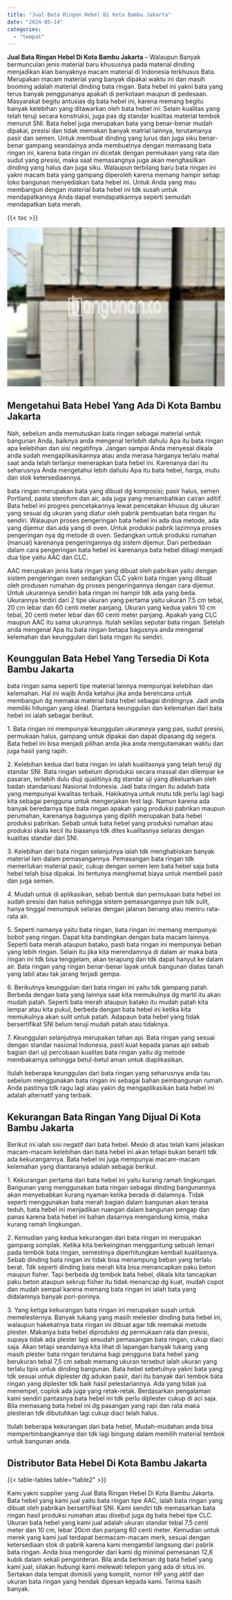 ```yaml
---
title: "Jual Bata Ringan Hebel Di Kota Bambu Jakarta"
date: "2024-05-14"
categories: 
  - "tempat"
---
```


**Jual Bata Ringan Hebel Di Kota Bambu Jakarta** – Walaupun Banyak bermunculan jenis material baru khususnya pada material dinding menjadikan kian banyaknya macam material di Indonesia terkhusus Bata. Merupakan macam material yang banyak dipakai waktu ini dan masih booming adalah material dinding bata ringan. Bata hebel ini yakni bata yang terus banyak penggunanya apakah di perkotaan maupun di pedesaan. Masyarakat begitu antusias dg bata hebel ini, karena memang begitu banyak kelebihan yang ditawarkan oleh bata hebel ini. Selain kualitas yang telah teruji secara konstruksi, juga pas dg standar kualitas material tembok menurut SNI. Bata hebel juga merupakan bata yang benar-benar mudah dipakai, presisi dan tidak memakan banyak matrial lainnya, terutamanya pasir dan semen. Untuk membuat dinding yang lurus dan juga siku benar-benar gampang seandainya anda membuatnya dengan memasang bata ringan ini, karena bata ringan ini dicetak dengan permukaan yang rata dan sudut yang presisi, maka saat memasangnya juga akan menghasilkan dinding yang halus dan juga siku. Walaupun terbilang baru bata ringan ini yakni macam bata yang gampang diperoleh karena memang hampir setiap toko bangunan menyediakan bata hebel ini. Untuk Anda yang mau membangun dengan material bata hebel ini tdk susah untuk mendapatkannya Anda dapat mendapatkannya seperti semudah mendapatkan bata merah.

{{< toc >}}

![Jual Bata Ringan Hebel Di Kota Bambu Jakarta](/images/jual-hebel-murah-12.png)

## Mengetahui Bata Hebel Yang Ada Di Kota Bambu Jakarta

Nah, sebelum anda memutuskan bata ringan sebagai material untuk bangunan Anda, baiknya anda mengenal terlebih dahulu Apa itu bata ringan apa kelebihan dan sisi negatifnya. Jangan sampai Anda menyesal dikala anda sudah mengaplikasikannya atau anda merasa harganya terlalu mahal saat anda telah terlanjur menerapkan bata hebel ini. Karenanya dari itu seharusnya Anda mengetahui lebih dahulu Apa itu bata hebel, harga, mutu dan stok ketersediaannya.

bata ringan merupakan bata yang dibuat dg komposisi; pasir halus, semen Portland, pasta sterofom dan air, ada juga yang menambahkan cairan aditif. Bata hebel ini progres pencetakannya lewat pencetakan khusus dg ukuran yang sesuai dg ukuran yang diatur oleh pabrik pembuatan bata ringan itu sendiri. Walaupun proses pengeringan bata hebel ini ada dua metode, ada yang dijemur dan ada yang di oven. Untuk produksi pabrik lazimnya proses pengeringan nya dg metode di oven. Sedangkan untuk produksi rumahan (manual) karenanya pengeringannya dg sistem dijemur. Dari perbedaan dalam cara pengeringan bata hebel ini karenanya bata hebel dibagi menjadi dua tipe yaitu AAC dan CLC.

AAC merupakan jenis bata ringan yang dibuat oleh pabrikan yaitu dengan sistem pengeringan oven sedangkan CLC yakni bata ringan yang dibuat oleh produsen rumahan dg proses pengeringannya dengan cara dijemur. Untuk ukurannya sendiri bata ringan ini hampir tdk ada yang beda. Ukurannya terdiri dari 2 tipe ukuran yang pertama yaitu ukuran 7.5 cm tebal, 20 cm lebar dan 60 centi meter panjang. Ukuran yang kedua yakni 10 cm tebal, 20 centi meter lebar dan 60 centi meter panjang. Apakah yang CLC maupun AAC itu sama ukurannya. Itulah sekilas seputar bata ringan. Setelah anda mengenal Apa itu bata ringan betapa bagusnya anda mengenal kelemahan dan keunggulan dari bata ringan itu sendiri.

## Keunggulan Bata Hebel Yang Tersedia Di Kota Bambu Jakarta

bata ringan sama seperti tipe material lainnya mempunyai kelebihan dan kelemahan. Hal ini wajib Anda ketahui jika anda berencana untuk membangun dg memakai material bata hebel sebagai dindingnya. Jadi anda memiliki hitungan yang ideal. Diantara keunggulan dan kelemahan dari bata hebel ini ialah sebagai berikut.

1\. Bata ringan ini mempunyai keunggulan ukurannya yang pas, sudut presisi, permukaan halus, gampang untuk dipakai dan dapat dipasang dg segera. Bata hebel ini bisa menjadi pilihan anda jika anda mengutamakan waktu dan juga hasil yang rapih.

2\. Kelebihan kedua dari bata ringan ini ialah kualitasnya yang telah teruji dg standar SNI. Bata ringan sebelum diproduksi secara massal dan dilempar ke pasaran, terlebih dulu diuji qualitinya dg standar uji yang dikeluarkan oleh badan standarisasi Nasional Indonesia. Jadi bata ringan itu adalah bata yang mempunyai kwalitas terbaik. Hakikatnya untuk mutu tdk perlu lagi bagi kita sebagai pengguna untuk mengerjakan test lagi. Namun karena ada banyak beredarnya tipe bata ringan apakah yang produksi pabrikan maupun perumahan, karenanya bagusnya yang dipilih merupakan bata hebel produksi pabrikan. Sebab untuk bata hebel yang produksi rumahan atau produksi skala kecil itu biasanya tdk dites kualitasnya selaras dengan kualitas standar dari SNI.

3\. Kelebihan dari bata ringan selanjutnya ialah tdk menghabiskan banyak material lain dalam pemasangannya. Pemasangan bata ringan tdk memerlukan material pasir, cukup dengan semen lem bata hebel saja bata hebel telah bisa dipakai. Ini tentunya menghemat biaya untuk membeli pasir dan juga semen.

4\. Mudah untuk di aplikasikan, sebab bentuk dan permukaan bata hebel ini sudah presisi dan halus sehingga sistem pemasangannya pun tdk sulit, hanya tinggal menumpuk selaras dengan jalanan benang atau meniru rata-rata air.

5\. Seperti namanya yaitu bata ringan, bata ringan ini memang mempunyai bobot yang ringan. Dapat kita bandingkan dengan bata macam lainnya. Seperti bata merah ataupun batako, pasti bata ringan ini mempunyai beban yang lebih ringan. Selain itu jika kita merendamnya di dalam air maka bata ringan ini tdk bisa tenggelam, akan terapung dan tdk dapat hanyut ke dalam air. Bata ringan yang ringan benar-benar layak untuk bangunan diatas tanah yang labil atau tak jarang terjadi gempa.

6\. Berikutnya keunggulan dari bata ringan ini yaitu tdk gampang patah. Berbeda dengan bata yang lainnya saat kita memukulnya dg martil itu akan mudah patah. Seperti bata merah ataupun batako itu mudah patah kita lempar atau kita pukul, berbeda dengan bata hebel ini ketika kita memukulnya akan sulit untuk patah. Adapaun bata hebel yang tidak bersertifikat SNI belum teruji mudah patah atau tidaknya.

7\. Keunggulan selanjutnya merupakan tahan api. Bata ringan yang sesuai dengan standar nasional Indonesia, pasti kuat kepada panas api sebab bagian dari uji percobaan kualitas bata ringan yaitu dg metode membakarnya sehingga betul-betul aman untuk diaplikasikan.

Itulah beberapa keunggulan dari bata ringan yang seharusnya anda tau sebelum menggunakan bata ringan ini sebagai bahan pembangunan rumah. Anda pastinya tdk ragu lagi atau yakin dg mengaplikasikan bata hebel ini adalah alternatif yang terbaik.

## Kekurangan Bata Ringan Yang Dijual Di Kota Bambu Jakarta

Berikut ini ialah sisi negatif dari bata hebel. Meski di atas telah kami jelaskan macam-macam kelebihan dari bata hebel ini akan tetapi bukan berarti tdk ada kekurangannya. Bata hebel ini juga mempunyai macam-macam kelemahan yang diantaranya adalah sebagai berikut.

1\. Kekurangan pertama dari bata hebel ini yaitu kurang ramah lingkungan. Bangunan yang menggunakan bata ringan sebagai dinding bangunannya akan menyebabkan kurang nyaman ketika berada di dalamnya. Tidak seperti menggunakan bata merah bagian dalam bangunan akan terasa teduh, bata hebel ini menjadikan ruangan dalam bangunan pengap dan panas karena bata hebel ini bahan dasarnya mengandung kimia, maka kurang ramah lingkungan.

2\. Kemudian yang kedua kekurangan dari bata ringan ini merupakan gampang somplak. Ketika kita berkeinginan menggantung sebuah lemari pada tembok bata ringan, semestinya diperhitungkan kembali kualitasnya. Sebab dinding bata ringan ini tidak bisa menampung beban yang terlalu berat. Tdk seperti dinding bata merah kita bisa menancapkan paku beton maupun fisher. Tapi berbeda dg tembok bata hebel, dikala kita tancapkan paku beton ataupun sekrup fisher itu tidak menancap dg kuat, mudah copot dan mudah sempal karena memang bata ringan ini ialah bata yang didalamnya banyak pori-porinya.

3\. Yang ketiga kekurangan bata ringan ini merupakan susah untuk memelesternya. Banyak tukang yang masih melester dinding bata hebel ini, walaupun hakekatnya bata ringan ini dibuat agar tdk memakai metode plester. Makanya bata hebel diproduksi dg permukaan rata dan presisi, supaya tidak ada plester lagi sesudah pemasangan bata ringan, cukup diaci saja. Akan tetapi seandainya kita lihat di lapangan banyak tukang yang masih plester bata ringan terutama bagi pengguna bata hebel yang berukuran tebal 7,5 cm sebab memang ukuran tersebut ialah ukuran yang terlalu tipis untuk dinding bangunan. Bata hebel sebetulnya yakni bata yang tdk sesuai untuk diplester dg adukan pasir, dari itu banyak dari tembok bata ringan yang diplester tdk baik hasil pelestariannya. Ada yang tidak jua menempel, coplok ada juga yang retak-retak. Berdasarkan pengalaman kami sendiri pantasnya bata hebel ini tdk perlu diplester cukup di aci saja. Bila memasang bata hebel ini dg pasangan yang rapi dan rata maka plesteran tdk dibutuhkan lagi cukup diaci telah halus.

Itulah beberapa kekurangan dari bata hebel, Mudah-mudahan anda bisa mempertimbangkannya dan tdk lagi bingung dalam memilih material tembok untuk bangunan anda.

## Distributor Bata Hebel Di Kota Bambu Jakarta

{{< table-tables table="table2" >}}

Kami yakni supplier yang Jual Bata Ringan Hebel Di Kota Bambu Jakarta. Bata hebel yang kami jual yaitu bata ringan tipe AAC, ialah bata ringan yang dibuat oleh pabrikan bersertifikat SNI. Kami sendiri tdk memasarkan bata ringan hasil produksi rumahan atau disebut juga dg bata hebel tipe CLC. Ukuran bata hebel yang kami jual adalah ukuran standar tebal 7,5 centi meter dan 10 cm, lebar 20cm dan panjang 60 centi meter. Kemudian untuk merek yang kami jual terdapat bermacam-macam merk, sesuai dengan ketersediaan stok di pabrik karena kami mengambil langsung dari pabrik bata ringan. Anda bisa mengorder dari kami dg minimal pemesanan 12,6 kubik dalam sekali pengorderan. Bila anda berkenan dg bata hebel yang kami jual, silakan hubungi kami melewati telepon yang ada di situs ini. Sertakan data tempat domisili yang komplit, nomor HP yang aktif dan ukuran bata ringan yang hendak dipesan kepada kami. Terima kasih banyak.
